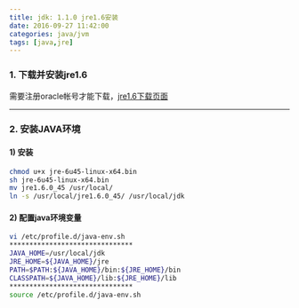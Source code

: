 ```yaml
---
title: jdk: 1.1.0 jre1.6安装
date: 2016-09-27 11:42:00
categories: java/jvm
tags: [java,jre]
---
```

### 1. 下载并安装jre1.6
需要注册oracle帐号才能下载，[jre1.6下载页面](
http://www.oracle.com/technetwork/java/javase/downloads/java-archive-downloads-javase6-419409.html)

---

### 2. 安装JAVA环境
#### 1) 安装
``` bash
chmod u+x jre-6u45-linux-x64.bin
sh jre-6u45-linux-x64.bin
mv jre1.6.0_45 /usr/local/
ln -s /usr/local/jre1.6.0_45/ /usr/local/jdk
```
#### 2) 配置java环境变量
``` bash
vi /etc/profile.d/java-env.sh
*******************************
JAVA_HOME=/usr/local/jdk
JRE_HOME=${JAVA_HOME}/jre
PATH=$PATH:${JAVA_HOME}/bin:${JRE_HOME}/bin
CLASSPATH=${JAVA_HOME}/lib:${JRE_HOME}/lib
*******************************
source /etc/profile.d/java-env.sh
```
